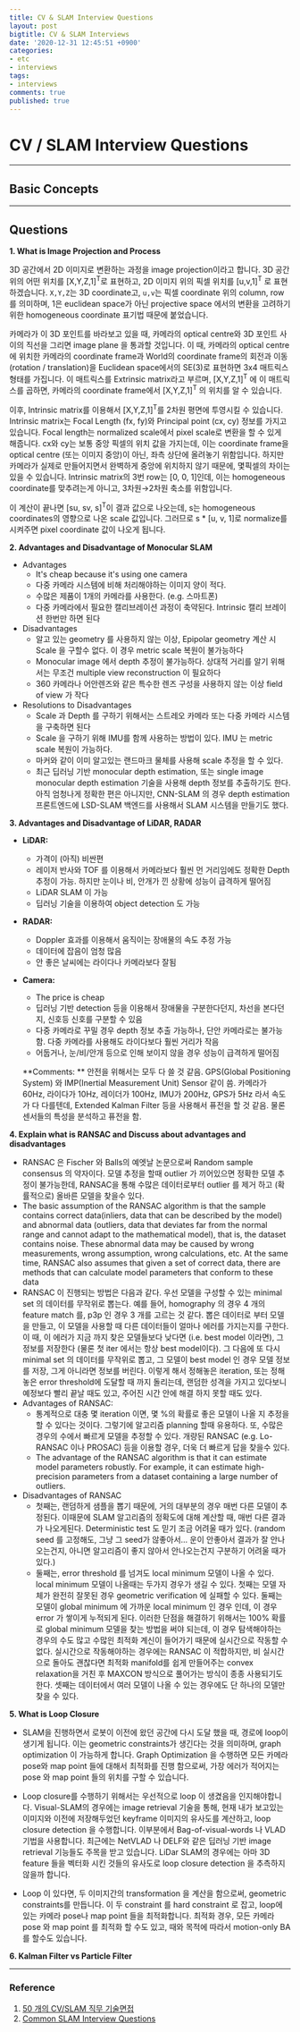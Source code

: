 ```yaml
---
title: CV & SLAM Interview Questions
layout: post
bigtitle: CV & SLAM Interviews
date: '2020-12-31 12:45:51 +0900'
categories:
- etc
- interviews
tags:
- interviews
comments: true
published: true
---
```


# CV / SLAM Interview Questions

---

## Basic Concepts




----

## Questions

**1. What is Image Projection and Process**

3D 공간에서 2D 이미지로 변환하는 과정을 image projection이라고 합니다. 3D 공간 위의 어떤 위치를 [X,Y,Z,1]<sup>T</sup>로 표현하고, 2D 이미지 위의 픽셀 위치를 [u,v,1]<sup>T</sup> 로 표현하겠습니다. `X,Y,Z`는 3D coordinate고, `u,v`는 픽셀 coordinate 위의 column, row를 의미하며, 1은 euclidean space가 아닌 projective space 에서의 변환을 고려하기 위한 homogeneous coordinate 표기법 때문에 붙었습니다.

카메라가 이 3D 포인트를 바라보고 있을 때, 카메라의 optical centre와 3D 포인트 사이의 직선을 그리면 image plane 을 통과할 것입니다. 이 때, 카메라의 optical centre에 위치한 카메라의 coordinate frame과 World의 coordinate frame의 회전과 이동 (rotation / translation)을 Euclidean space에서의 SE(3)로 표현하면 3x4 매트릭스 형태를 가집니다. 이 매트릭스를 Extrinsic matrix라고 부르며, [X,Y,Z,1]<sup>T</sup> 에 이 매트릭스를 곱하면, 카메라의 coordinate frame에서 [X,Y,Z,1]<sup>T</sup> 의 위치를 알 수 있습니다.

이후, Intrinsic matrix를 이용해서 [X,Y,Z,1]<sup>T</sup>를 2차원 평면에 투영시킬 수 있습니다. Intrinsic matrix는 Focal Length (fx, fy)와 Principal point (cx, cy) 정보를 가지고 있습니다. Focal length는 normalized scale에서 pixel scale로 변환을 할 수 있게 해줍니다. cx와 cy는 보통 중앙 픽셀의 위치 값을 가지는데, 이는 coordinate frame을 optical centre (또는 이미지 중앙)이 아닌, 좌측 상단에 올려놓기 위함입니다. 하지만 카메라가 실제로 만들어지면서 완벽하게 중앙에 위치하지 않기 때문에, 몇픽셀의 차이는 있을 수 있습니다. Intrinsic matrix의 3번 row는 [0, 0, 1]인데, 이는 homogeneous coordinate를 맞추려는게 아니고, 3차원→2차원 축소를 위함입니다.

이 계산이 끝나면 [su, sv, s]<sup>T</sup>이 결과 값으로 나오는데, s는 homogeneous coordinates의 영향으로 나온 scale 값입니다. 그러므로 s * [u, v, 1]로 normalize를 시켜주면 pixel coordinate 값이 나오게 됩니다.

**2. Advantages and Disadvantage of Monocular SLAM**

- Advantages
  - It's cheap because it's using one camera
  - 다중 카메라 시스템에 비해 처리해야하는 이미지 양이 적다.
  - 수많은 제품이 1개의 카메라를 사용한다. (e.g. 스마트폰)
  - 다중 카메라에서 필요한 캘리브레이션 과정이 축약된다. Intrinsic 캘리 브레이션 한번만 하면 된다
- Disadvantages
  - 알고 있는 geometry 를 사용하지 않는 이상, Epipolar geometry 계산 시 Scale 을 구할수 없다. 이 경우 metric scale 복원이 불가능하다
  - Monocular image 에서 depth 추정이 불가능하다. 상대적 거리를 알기 위해서는 무조건 multiple view reconstruction 이 필요하다
  - 360 카메라나 어안렌즈와 같은 특수한 렌즈 구성을 사용하지 않는 이상 field of view 가 작다
- Resolutions to Disadvantages
  - Scale 과 Depth 를 구하기 위해서는 스트레오 카메라 또는 다중 카메라 시스템을 구축하면 된다
  - Scale 을 구하기 위해 IMU를 함께 사용하는 방법이 있다. IMU 는 metric scale 복원이 가능하다.
  - 마커와 같이 이미 알고있는 랜드마크 물체를 사용해 scale 추정을 할 수 있다.
  - 최근 딥러닝 기반 monocular depth estimation, 또는 single image monocular depth estimation 기술을 사용해 depth 정보를 추출하기도 한다. 아직 엄청나게 정확한 편은 아니지만, CNN-SLAM 의 경우 depth estimation 프론트엔드에 LSD-SLAM 백엔드를 사용해서 SLAM 시스템을 만들기도 했다.

**3. Advantages and Disadvantage of LiDAR, RADAR**

* **LiDAR:**

  * 가격이 (아직) 비싼편
  * 레이저 반사와 TOF 를 이용해서 카메라보다 훨씬 먼 거리임에도 정확한 Depth 추정이 가능. 하지만 눈이나 비, 안개가 낀 상황에 성능이 급격하게 떨어짐
  * LiDAR SLAM 이 가능
  * 딥러닝 기술을 이용하여 object detection 도 가능

* **RADAR:**

  * Doppler 효과를 이용해서 움직이는 장애물의 속도 추정 가능
  * 데이터에 잡음이 엄청 많음
  * 안 좋은 날씨에는 라이다나 카메라보다 잘됨

* **Camera:**

  * The price is cheap
  * 딥러닝 기반 detection 등을 이용해서 장애물을 구분한다던지, 차선을 본다던지, 신호등 신호를 구분할 수 있음
  * 다중 카메라로 꾸밀 경우 depth 정보 추출 가능하나, 단안 카메라로는 불가능함. 다중 카메라를 사용해도 라이다보다 훨씬 거리가 작음
  * 어둡거나, 눈/비/안개 등으로 인해 보이지 않을 경우 성능이 급격하게 떨어짐

  **Comments: ** 안전을 위해서는 모두 다 쓸 것 같음. GPS(Global Positioning System) 와 IMP(Inertial Measurement Unit) Sensor 같이 씀. 카메라가 60Hz, 라이다가 10Hz, 레이더가 100Hz, IMU가 200Hz, GPS가 5Hz 라서 속도가 다 다를텐데, Extended Kalman Filter 등을 사용해서 퓨전을 할 것 같음. 물론 센서들의 특성을 분석하고 퓨전을 함.

**4. Explain what is RANSAC and Discuss about advantages and disadvantages**

* RANSAC 은 Fischer 와 Balls의 예엣날 논문으로써 Random sample consensus 의 약자이다. 모델 추정을 할때 outlier 가 끼어있으면 정확한 모델 추정이 불가능한데, RANSAC을 통해 수많은 데이터로부터 outlier 를 제거 하고 (확률적으로) 올바른 모델을 찾을수 있다. 
* The basic assumption of the RANSAC algorithm is that the sample contains correct data(inliers, data that can be described by the model) and abnormal data (outliers, data that deviates far from the normal range and cannot adapt to the mathematical model), that is, the dataset contains noise. These abnormal data may be caused by wrong measurements, wrong assumption, wrong calculations, etc. At the same time, RANSAC also assumes that given a set of correct data, there are methods that can calculate model parameters that conform to these data
* RANSAC 이 진행되는 방법은 다음과 같다. 우선 모델을 구성할 수 있는 minimal set 의 데이터를 무작위로 뽑는다. 예를 들어, homography 의 경우 4 개의 feature match 를, p3p 인 경우 3 개를 고르는 것 같다. 뽑은 데이터로 부터 모델을 만들고, 이 모델을 사용할 때 다른 데이터들이 얼마나 에러를 가지는지를 구한다. 이 때, 이 에러가 지금 까지 찾은 모델들보다 낮다면 (i.e. best model 이라면), 그 정보를 저장한다 (물론 첫 iter 에서는 항상 best model이다). 그 다음에 또 다시 minimal set 의 데이터를 무작위로 뽑고, 그 모델이 best model 인 경우 모델 정보를 저장, 그게 아니라면 정보를 버린다. 이렇게 해서 정해놓은 iteration, 또는 정해놓은 error threshold에 도달할 때 까지 돌리는데, 랜덤한 성격을 가지고 있다보니 예정보다 빨리 끝날 때도 있고, 주어진 시간 안에 해결 하지 못할 때도 있다.
* Advantages of RANSAC:
  * 통계적으로 대충 몇 iteration 이면, 몇 %의 확률로 좋은 모델이 나올 지 추정을 할 수 있다는 것이다. 그렇기에 알고리즘 planning 할때 유용하다. 또, 수많은 경우의 수에서 빠르게 모델을 추정할 수 있다. 개량된 RANSAC (e.g. Lo-RANSAC 이나 PROSAC) 등을 이용할 경우, 더욱 더 빠르게 답을 찾을수 있다.
  * The advantage of the RANSAC algorithm is that it can estimate model parameters robustly. For example, it can estimate high-precision parameters from a dataset containing a large number of outliers. 
* Disadvantages of RANSAC
  * 첫째는, 랜덤하게 샘플을 뽑기 때문에, 거의 대부분의 경우 매번 다른 모델이 추정된다. 이때문에 SLAM 알고리즘의 정확도에 대해 계산할 때, 매번 다른 결과가 나오게된다. Deterministic test 도 믿기 조금 어려울 때가 있다. (random seed 를 고정해도, 그냥 그 seed가 않좋아서... 운이 안좋아서 결과가 잘 안나오는건지, 아니면 알고리즘이 좋지 않아서 안나오는건지 구분하기 어려울 때가 있다.)
  * 둘째는, error threshold 를 넘겨도 local minimum 모델이 나올 수 있다. local minimum 모델이 나올때는 두가지 경우가 생길 수 있다. 첫째는 모델 자체가 완전히 잘못된 경우 geometric verification 에 실패할 수 있다. 둘째는 모델이 global minimum 에 가까운 local minimum 인 경우 인데, 이 경우 error 가 쌓이게 누적되게 된다. 이러한 단점을 해결하기 위해서는 100% 확률로 global minimum 모델을 찾는 방법을 써야 되는데, 이 경우 탐색해야하는 경우의 수도 많고 수많읜 최적화 계신이 들어가기 때문에 실시간으로 작동할 수 없다. 실시간으로 작동해야하는 경우에는 RANSAC 이 적합하지만, 비 실시간으로 돌아도 괜찮다면 최적화 manifold를 쉽게 만들어주는 convex relaxation을 거친 후 MAXCON 방식으로 풀어가는 방식이 종종 사용되기도 한다. 셋째는 데이터에서 여러 모델이 나올 수 있는 경우에도 단 하나의 모델만 찾을 수 있다.

**5. What is Loop Closure**

* SLAM을 진행하면서 로봇이 이전에 왔던 공간에 다시 도달 했을 때, 경로에 loop이 생기게 됩니다. 이는 geometric constraints가 생긴다는 것을 의미하며, graph optimization 이 가능하게 합니다. Graph Optimization 을 수행하면 모든 카메라 pose와 map point 들에 대해서 최적화를 진행 함으로써, 가장 에러가 적어지는 pose 와 map point 들의 위치를 구할 수 있습니다.

* Loop closure를 수행하기 위해서는 우선적으로 loop 이 생겼음을 인지해야합니다. Visual-SLAM의 경우에는 image retrieval 기술을 통해, 현재 내가 보고있는 이미지와 이전에 저장해두었던 keyframe 이미지의 유사도를 계산하고, loop closure detection 을 수행합니다. 이부분에서 Bag-of-visual-words 나 VLAD 기법을 사용합니다. 최근에는 NetVLAD 나 DELF와 같은 딥러닝 기반 image retrieval 기능들도 주목을 받고 있습니다. LiDar SLAM의 경우에는 아마 3D feature 들을 벡터화 시킨 것들의 유사도로 loop closure detection 을 추측하지 않을까 합니다.
* Loop 이 있다면, 두 이미지간의 transformation 을 계산을 함으로써, geometric constraints를 만듭니다. 이 두 constraint 를 hard constraint 로 잡고, loop에 있는 카메라 pose나 map point 들을 최적화합니다. 최적화 경우, 모든 카메라 pose 와  map point 를 최적화 할 수도 있고, 때와 목적에 따라서 motion-only BA 를 할수도 있습니다. 

**6. Kalman Filter vs Particle Filter**



---

### Reference

1. [50 개의 CV/SLAM 직무 기술면접](https://cv-learn.com/50-CV-SLAM-a6c06c0fbd824bc98572169a5a5e6793)
2. [Common SLAM Interview Questions](https://zhuanlan.zhihu.com/p/46696986?fbclid=IwAR22PFL-bD4DEgejO3aifX9HBDeUWvxnLRO4c5JeX5naaW51CU-bEyXSf1Q)
